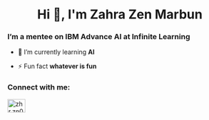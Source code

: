 <h1 align="center">Hi 👋, I'm Zahra Zen Marbun</h1>
<h3 align="justify">I’m a mentee on IBM Advance AI at Infinite Learning</h3>

- 🌱 I’m currently learning **AI**

- ⚡ Fun fact **whatever is fun**

<h3 align="left">Connect with me:</h3>
<p align="left">
<a href="https://instagram.com/zhr.zn01" target="blank"><img align="center" src="https://raw.githubusercontent.com/rahuldkjain/github-profile-readme-generator/master/src/images/icons/Social/instagram.svg" alt="zhr.zn01" height="30" width="40" /></a>
</p>

